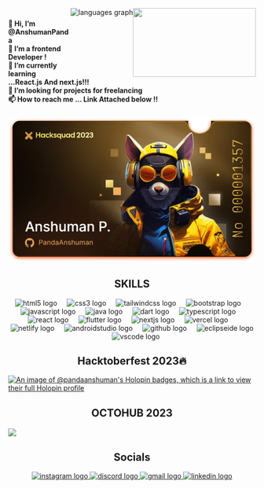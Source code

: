 <img align="right" width="250" height="140" src="https://user-images.githubusercontent.com/74038190/240906093-9be4d344-6782-461a-b5a6-32a07bf7b34e.gif"  />

 <img align="right" src="https://github-readme-stats.vercel.app/api/top-langs?username=PandaAnshuman&locale=en&hide_title=false&layout=compact&card_width=250&langs_count=6&theme=dracula&hide_border=false" height="140" alt="languages graph"  />


###

<h4 align="left">👋 Hi, I’m @AnshumanPanda<br>👀 I’m a frontend Developer !<br>🌱 I’m currently learning ...React.js And next.js!!!<br>💞️ I’m looking for projects for freelancing<br>📫 How to reach me ... Link Attached below !!</h4>

###



![Hacksquad_card](https://github.com/PandaAnshuman/badges/blob/main/anshuman-hacksquad.png?raw=true)


###
<h2 align="center"> SKILLS</h2>
<div align="center">
  <img src="https://skillicons.dev/icons?i=html" height="60" alt="html5 logo"  />
  <img width="12" />
  <img src="https://skillicons.dev/icons?i=css" height="60" alt="css3 logo"  />
  <img width="12" />
  <img src="https://skillicons.dev/icons?i=tailwind" height="60" alt="tailwindcss logo"  />
  <img width="12" />
  <img src="https://cdn.jsdelivr.net/gh/devicons/devicon/icons/bootstrap/bootstrap-original.svg" height="60" alt="bootstrap logo"  />
  <img width="12" />
  <img src="https://cdn.jsdelivr.net/gh/devicons/devicon/icons/javascript/javascript-original.svg" height="60" alt="javascript logo"  />
  <img width="12" />
  <img src="https://skillicons.dev/icons?i=java" height="60" alt="java logo"  />
  <img width="12" />
  <img src="https://cdn.simpleicons.org/dart/0175C2" height="60" alt="dart logo"  />
  <img width="12" />
  <img src="https://cdn.jsdelivr.net/gh/devicons/devicon/icons/typescript/typescript-original.svg" height="60" alt="typescript logo"  />
  <img width="12" />
  <img src="https://skillicons.dev/icons?i=react" height="60" alt="react logo"  />
  <img width="12" />
  <img src="https://cdn.jsdelivr.net/gh/devicons/devicon/icons/flutter/flutter-original.svg" height="60" alt="flutter logo"  />
  <img width="12" />
  <img src="https://skillicons.dev/icons?i=nextjs" height="60" alt="nextjs logo"  />
  <img width="12" />
  <img src="https://skillicons.dev/icons?i=vercel" height="60" alt="vercel logo"  />
  <img width="12" />
  <img src="https://skillicons.dev/icons?i=netlify" height="60" alt="netlify logo"  />
  <img width="12" />
  <img src="https://cdn.jsdelivr.net/gh/devicons/devicon/icons/androidstudio/androidstudio-original.svg" height="60" alt="androidstudio logo"  />
  <img width="12" />
  <img src="https://skillicons.dev/icons?i=github" height="60" alt="github logo"  />
  <img width="12" />
  <img src="https://skillicons.dev/icons?i=eclipse" height="60" alt="eclipseide logo"  />
  <img width="12" />
  <img src="https://skillicons.dev/icons?i=vscode" height="60" alt="vscode logo"  />
</div>
<h2 align="center"> Hacktoberfest 2023🔥</h2>

[![An image of @pandaanshuman's Holopin badges, which is a link to view their full Holopin profile](https://holopin.me/pandaanshuman)](https://holopin.io/@pandaanshuman)
<h2 align="center"> OCTOHUB 2023</h4>
<img align="center" height="140" src="https://ecertificates.onrender.com/badge/contributor/octohub2023/anshumanpanda710@gmail.com/level/hq/0"  />


###

<div align="center">
  <h2 align="center"> Socials </h4>
  <a href="https://instagram.com/__a_n_s_h_u_10?igshid=MzNlNGNkZWQ4Mg==" target="_blank">
    <img src="https://img.shields.io/static/v1?message=Instagram&logo=instagram&label=&color=E4405F&logoColor=white&labelColor=&style=for-the-badge" height="35" alt="instagram logo"  />
  </a>
  <a href="https://discord.com/anshumanpanda07" target="_blank">
    <img src="https://img.shields.io/static/v1?message=Discord&logo=discord&label=&color=7289DA&logoColor=white&labelColor=&style=for-the-badge" height="35" alt="discord logo"  />
  </a>
  <a href="https://mail.google.com/mail/u/0/#inbox?compose=DmwnWrRpctKGBVlKjpQvqJlLvvBDPbsNfvMWXTntfXpLzJkHDfsffVJjXrPvTwXXXQzbcVsHrNlG" target="_blank">
    <img src="https://img.shields.io/static/v1?message=Gmail&logo=gmail&label=&color=D14836&logoColor=white&labelColor=&style=for-the-badge" height="35" alt="gmail logo"  />
  </a>
  <a href="https://www.linkedin.com/in/anshuman-panda-575562258/" target="_blank">
    <img src="https://img.shields.io/static/v1?message=LinkedIn&logo=linkedin&label=&color=0077B5&logoColor=white&labelColor=&style=for-the-badge" height="35" alt="linkedin logo"  />
  </a>
</div>
